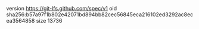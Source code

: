 version https://git-lfs.github.com/spec/v1
oid sha256:b57a97f1b802e42071bd894bb82cec56845eca216102ed3292ac8ecea3564858
size 13736
